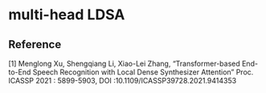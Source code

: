 # multi-head LDSA
## Reference
[1] Menglong Xu, Shengqiang Li, Xiao-Lei Zhang, “Transformer-based End-to-End Speech Recognition with Local Dense Synthesizer Attention” Proc. ICASSP 2021 : 5899-5903, DOI :10.1109/ICASSP39728.2021.9414353

